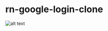 # rn-google-login-clone

![alt text](https://github.com/shailnadkarni/[reponame]/blob/rn-google-login-clone/iphone_screenshot.png?raw=true)
